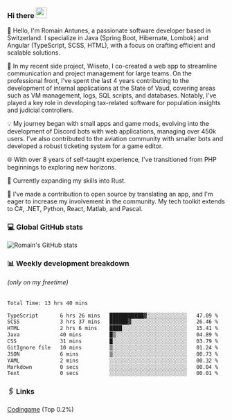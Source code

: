 ### Hi there <img src="https://media.giphy.com/media/hvRJCLFzcasrR4ia7z/giphy.gif" width="25px" height="25px">

👋 Hello, I'm Romain Antunes, a passionate software developer based in Switzerland. I specialize in Java (Spring Boot, Hibernate, Lombok) and Angular (TypeScript, SCSS, HTML), with a focus on crafting efficient and scalable solutions.

🚀 In my recent side project, Wiiseto, I co-created a web app to streamline communication and project management for large teams. On the professional front, I've spent the last 4 years contributing to the development of internal applications at the State of Vaud, covering areas such as VM management, logs, SQL scripts, and databases. Notably, I've played a key role in developing tax-related software for population insights and judicial controllers.

💡 My journey began with small apps and game mods, evolving into the development of Discord bots with web applications, managing over 450k users. I've also contributed to the aviation community with smaller bots and developed a robust ticketing system for a game editor.

🌐 With over 8 years of self-taught experience, I've transitioned from PHP beginnings to exploring new horizons.

🌱 Currently expanding my skills into Rust.

🤝 I've made a contribution to open source by translating an app, and I'm eager to increase my involvement in the community. My tech toolkit extends to C#, .NET, Python, React, Matlab, and Pascal.



### 💻 Global GitHub stats
![Romain's GitHub stats](https://github-readme-streak-stats.herokuapp.com/?user=romainantunes&theme=dark)


### 📊 Weekly development breakdown 
###### *(only on my freetime)*
<!--START_SECTION:waka-->

```txt
Total Time: 13 hrs 40 mins

TypeScript       6 hrs 26 mins   ███████████▓░░░░░░░░░░░░░   47.09 %
SCSS             3 hrs 37 mins   ██████▓░░░░░░░░░░░░░░░░░░   26.46 %
HTML             2 hrs 6 mins    ████░░░░░░░░░░░░░░░░░░░░░   15.41 %
Java             40 mins         █▒░░░░░░░░░░░░░░░░░░░░░░░   04.89 %
CSS              31 mins         █░░░░░░░░░░░░░░░░░░░░░░░░   03.79 %
GitIgnore file   10 mins         ▒░░░░░░░░░░░░░░░░░░░░░░░░   01.24 %
JSON             6 mins          ▒░░░░░░░░░░░░░░░░░░░░░░░░   00.73 %
YAML             2 mins          ░░░░░░░░░░░░░░░░░░░░░░░░░   00.32 %
Markdown         0 secs          ░░░░░░░░░░░░░░░░░░░░░░░░░   00.04 %
Text             0 secs          ░░░░░░░░░░░░░░░░░░░░░░░░░   00.01 %
```

<!--END_SECTION:waka-->

<!--START_SECTION:wakastats-->
<!--END_SECTION:wakastats-->

### 🖇 Links

[Codingame](https://www.codingame.com/profile/defc3ee5279aecc1bb6114e1f994ea9b3325423) (Top 0.2%)
